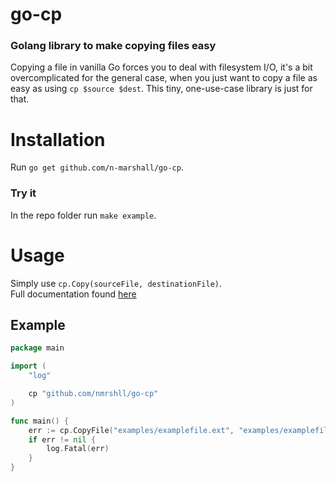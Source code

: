 # go-cp
### Golang library to make copying files easy

Copying a file in vanilla Go forces you to deal with filesystem I/O, it's a bit overcomplicated for the general case, when you just want to copy a file as easy as using `cp $source $dest`.
This tiny, one-use-case library is just for that.

# Installation

Run `go get github.com/n-marshall/go-cp`.  

### Try it

In the repo folder run `make example`.  

# Usage

Simply use `cp.Copy(sourceFile, destinationFile)`.  
Full documentation found [here](https://godoc.org/github.com/nmrshll/go-cp)  

## Example

[embedmd]:# (./examples/example.go)
```go
package main

import (
	"log"

	cp "github.com/nmrshll/go-cp"
)

func main() {
	err := cp.CopyFile("examples/examplefile.ext", "examples/examplefile.copy.ext")
	if err != nil {
		log.Fatal(err)
	}
}
```
